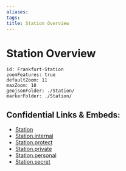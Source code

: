 ```yaml
---
aliases: 
tags: 
title: Station Overview
---
```

# Station Overview
 

```leaflet
id: Frankfurt-Station
zoomFeatures: true 
defaultZoom: 11 
maxZoom: 18
geojsonFolder: ./Station/
markerFolder: ./Station/
```




## Confidential Links & Embeds: 
- [Station](../../../../../../../../../_public/geo/Continent/Europe/Germany/West/Hessen/City/Frankfurt~Main/Station.md) 
- [Station.internal](../../../../../../../../../_internal/geo/Continent/Europe/Germany/West/Hessen/City/Frankfurt~Main/Station.internal.md) 
- [Station.protect](../../../../../../../../../_protect/geo/Continent/Europe/Germany/West/Hessen/City/Frankfurt~Main/Station.protect.md) 
- [Station.private](../../../../../../../../../_private/geo/Continent/Europe/Germany/West/Hessen/City/Frankfurt~Main/Station.private.md) 
- [Station.personal](../../../../../../../../../_personal/geo/Continent/Europe/Germany/West/Hessen/City/Frankfurt~Main/Station.personal.md) 
- [Station.secret](../../../../../../../../../_secret/geo/Continent/Europe/Germany/West/Hessen/City/Frankfurt~Main/Station.secret.md) 
